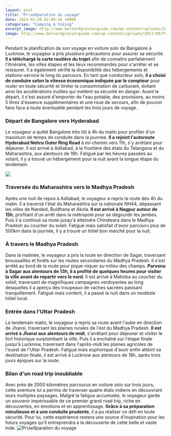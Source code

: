 ```yaml
---
layout: post
title: "Pr\xe9paration du voyage"
date: 2024-01-20 02:09:16 +0000
categories: "Camping & hiking"
excerpt_image: http://www.bernardgravierguide.com/wp-content/uploads/2017/09/Préparer-son-voyage.jpg
image: http://www.bernardgravierguide.com/wp-content/uploads/2017/09/Préparer-son-voyage.jpg
---
```


Pendant la planification de son voyage en voiture solo de Bangalore à Lucknow, le voyageur a pris plusieurs précautions pour assurer sa sécurité. **Il a téléchargé la carte routière du trajet** afin de connaître parfaitement l'itinéraire, les villes étapes et les lieux recommandés pour s'arrêter et se restaurer. Il a également vérifié la disponibilité des hébergements et stations-service le long du parcours. En tant que conducteur solo, **il a choisi de conduire selon la vitesse économique indiquée par le compteur** pour rouler en toute sécurité et limiter la consommation de carburant, évitant ainsi les accélérations inutiles qui mettent sa sécurité en danger. Avant le départ, il s'est assuré d'emporter de l'eau potable, des provisions, au moins 5 litres d'essence supplémentaires et une roue de secours, afin de pouvoir faire face à toute éventualité pendant les trois jours de voyage.
### Départ de Bangalore vers Hyderabad
Le voyageur a quitté Bangalore très tôt à 4h du matin pour profiter d'un maximum de temps de conduite dans la journée. **Il a rejoint l'autoroute Hyderabad Nehru Outer Ring Road** à mi-chemin vers 11h, s'y arrêtant pour déjeuner. Il est arrivé à Adilabad, à la frontière des états du Telangana et du Maharashtra, aux alentours de 19h. Fatigué par les heures passées au volant, il y a trouvé un hébergement pour la nuit avant la longue étape du lendemain.

![](https://lebuzz.info/wp-content/uploads/2019/12/preparer-son-voyage.jpg)
### Traversée du Maharashtra vers le Madhya Pradesh
Après une nuit de repos à Adilabad, le voyageur a repris la route dès 4h du matin. Il a traversé l'état du Maharashtra sur la nationale NH44, dépassant les villes de Nanded, Buldhana et Akola. **Il est arrivé à Nagpur autour de 15h**, profitant d'un arrêt dans la métropole pour se dégourdir les jambes. Puis il a continué sa route jusqu'à atteindre Chindwara dans le Madhya Pradesh au coucher du soleil. Fatigué mais satisfait d'avoir parcouru plus de 500km dans la journée, il y a trouvé un hôtel bon marché pour la nuit.
### À travers le Madhya Pradesh
Dans la matinée, le voyageur a pris la route en direction de Sagar, traversant broussailles et forêts sur les routes secondaires du Madhya Pradesh. Il s'est arrêté au bord de la route pour pique-niquer au milieu des champs. **Parvenu à Sagar aux alentours de 13h, il a profité de quelques heures pour visiter la ville avant de repartir vers le nord**. Il est arrivé à Mahoba au coucher du soleil, traversant de magnifiques campagnes verdoyantes au long desquelles il a aperçu des troupeaux de vaches sacrées paissant tranquillement. Fatigué mais content, il a passé la nuit dans un modeste hôtel local. 
### Entrée dans l'Uttar Pradesh
Le lendemain matin, le voyageur a repris sa route avant l'aube en direction de Jhansi, traversant les plaines rurales de l'est du Madhya Pradesh. **Il est arrivé à Jhansi aux alentours de midi**, s'arrêtant pour déjeuner et visiter le fort historique surplombant la ville. Puis il a enchaîné sur l'étape finale jusqu'à Lucknow, traversant dans l'après-midi les plaines agricoles de l'ouest de l'Uttar Pradesh. Fatigué mais euphorique d'avoir enfin atteint sa destination finale, il est arrivé à Lucknow aux alentours de 18h, après trois jours épiques sur la route.
### Bilan d'un road trip inoubliable
Avec près de 2000 kilomètres parcourus en voiture solo sur trois jours, cette aventure lui a permis de traverser quatre états indiens en découvrant leurs multiples paysages. Malgré la fatigue accumulée, le voyageur garde un souvenir impérissable de ce premier grand road trip, riche en découvertes, en émotions et en apprentissage. **Grâce à sa préparation minutieuse et à une conduite prudente**, il a pu réaliser ce défi en toute sécurité. Pour lui, cette expérience restera une source d'inspiration pour les futurs voyages qu'il entreprendra à la découverte de cette belle et vaste Inde.
![Pr\xe9paration du voyage](http://www.bernardgravierguide.com/wp-content/uploads/2017/09/Préparer-son-voyage.jpg)